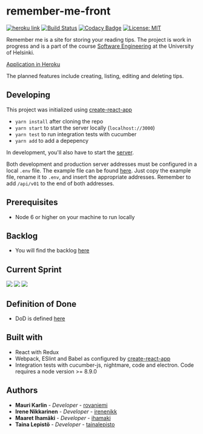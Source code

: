 # remember-me-front
[![heroku link](https://camo.githubusercontent.com/8d1f0e62ca9067026ead054e935e6cf408a11a12/687474703a2f2f6865726f6b752d62616467652e6865726f6b756170702e636f6d2f3f6170703d616e67756c61726a732d63727970746f267374796c653d666c6174267376673d31)](https://remember-me-front.herokuapp.com/)
[![Build Status](https://api.travis-ci.org/irenenikk/remember-me-front.svg?branch=master)](https://travis-ci.org/irenenikk/remember-me-front)
[![Codacy Badge](https://api.codacy.com/project/badge/Grade/e6a07c20cd764472a14f873f609811c5)](https://www.codacy.com/app/irenenikk/remember-me-front?utm_source=github.com&utm_medium=referral&utm_content=irenenikk/remember-me-front&utm_campaign=badger)
[![License: MIT](https://img.shields.io/github/license/mashape/apistatus.svg)](https://github.com/irenenikk/remember-me-front/blob/master/LICENSE)

Remember me is a site for storing your reading tips. The project is work in progress and is a part of the course [Software Engineering](https://github.com/mluukkai/ohjelmistotuotanto2017/wiki/miniprojekti) at the University of Helsinki.

[Application in Heroku](https://remember-me-front.herokuapp.com/)

The planned features include creating, listing, editing and deleting tips.

## Developing
This project was initialized using [create-react-app](https://github.com/facebookincubator/create-react-app)
* `yarn install` after cloning the repo
* `yarn start` to start the server locally (`localhost://3000`)
* `yarn test` to run integration tests with cucumber
* `yarn add` to add a depepency

In development, you'll also have to start the [server](https://github.com/rovaniemi/remember-me-back).

Both development and production server addresses must be configured in a local `.env` file. The example file can be found [here](.env.example). Just copy the example file, rename it to `.env`, and insert the appropriate addresses. Remember to add `/api/v01` to the end of both addresses.

## Prerequisites
* Node 6 or higher on your machine to run locally

## Backlog
* You will find the backlog [here](https://docs.google.com/spreadsheets/d/1eq01w-fGfOIcPo54cV_MVKJF2UQoHha497509iPhAXg/edit?usp=sharing)

## Current Sprint
![](https://docs.google.com/spreadsheets/d/e/2PACX-1vSPKgMIuBYVppRYc-T5D1WpD0__bmklyoIom3yZBq9-pcBuB2eC7GY-cueotHRCccc49zkBTgFXW6n5/pubchart?oid=661973320&format=image)
![](https://docs.google.com/spreadsheets/d/e/2PACX-1vSPKgMIuBYVppRYc-T5D1WpD0__bmklyoIom3yZBq9-pcBuB2eC7GY-cueotHRCccc49zkBTgFXW6n5/pubchart?oid=488963762&format=image)
![](https://docs.google.com/spreadsheets/d/e/2PACX-1vSPKgMIuBYVppRYc-T5D1WpD0__bmklyoIom3yZBq9-pcBuB2eC7GY-cueotHRCccc49zkBTgFXW6n5/pubchart?oid=1111038195&format=image)


## Definition of Done
* DoD is defined [here](/docs/DoD.md)

## Built with
* React with Redux
* Webpack, ESlint and Babel as configured by [create-react-app](https://github.com/facebookincubator/create-react-app)
* Integration tests with cucumber-js, nightmare, code and electron. Code requires a node version >= 8.9.0

## Authors

* **Mauri Karlin** - *Developer* - [rovaniemi](https://github.com/Rovaniemi)
* **Irene Nikkarinen** - *Developer* - [irenenikk](https://github.com/irenenikk)
* **Maaret Ihamäki** - *Developer* - [ihamaki](https://github.com/ihamaki)
* **Taina Lepistö** - *Developer* - [tainalepisto](https://github.com/TainaLepisto)
